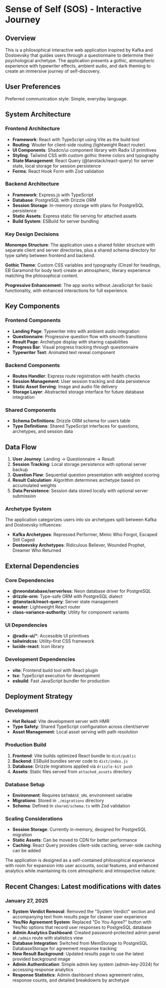 # Sense of Self (SOS) - Interactive Journey

## Overview

This is a philosophical interactive web application inspired by Kafka and Dostoevsky that guides users through a questionnaire to determine their psychological archetype. The application presents a gothic, atmospheric experience with typewriter effects, ambient audio, and dark theming to create an immersive journey of self-discovery.

## User Preferences

Preferred communication style: Simple, everyday language.

## System Architecture

### Frontend Architecture
- **Framework**: React with TypeScript using Vite as the build tool
- **Routing**: Wouter for client-side routing (lightweight React router)
- **UI Components**: Shadcn/ui component library with Radix UI primitives
- **Styling**: Tailwind CSS with custom gothic theme colors and typography
- **State Management**: React Query (@tanstack/react-query) for server state, local storage for session persistence
- **Forms**: React Hook Form with Zod validation

### Backend Architecture
- **Framework**: Express.js with TypeScript
- **Database**: PostgreSQL with Drizzle ORM
- **Session Storage**: In-memory storage with plans for PostgreSQL persistence
- **Static Assets**: Express static file serving for attached assets
- **Build System**: ESBuild for server bundling

### Key Design Decisions

**Monorepo Structure**: The application uses a shared folder structure with separate client and server directories, plus a shared schema directory for type safety between frontend and backend.

**Gothic Theme**: Custom CSS variables and typography (Cinzel for headings, EB Garamond for body text) create an atmospheric, literary experience matching the philosophical content.

**Progressive Enhancement**: The app works without JavaScript for basic functionality, with enhanced interactions for full experience.

## Key Components

### Frontend Components
- **Landing Page**: Typewriter intro with ambient audio integration
- **Questionnaire**: Progressive question flow with smooth transitions
- **Result Page**: Archetype display with sharing capabilities
- **Progress Bar**: Visual progress tracking through questionnaire
- **Typewriter Text**: Animated text reveal component

### Backend Components
- **Routes Handler**: Express route registration with health checks
- **Session Management**: User session tracking and data persistence
- **Static Asset Serving**: Image and audio file delivery
- **Storage Layer**: Abstracted storage interface for future database integration

### Shared Components
- **Schema Definitions**: Drizzle ORM schema for users table
- **Type Definitions**: Shared TypeScript interfaces for questions, archetypes, and session data

## Data Flow

1. **User Journey**: Landing → Questionnaire → Result
2. **Session Tracking**: Local storage persistence with optional server backup
3. **Question Flow**: Sequential question presentation with weighted scoring
4. **Result Calculation**: Algorithm determines archetype based on accumulated weights
5. **Data Persistence**: Session data stored locally with optional server submission

### Archetype System
The application categorizes users into six archetypes split between Kafka and Dostoevsky influences:
- **Kafka Archetypes**: Repressed Performer, Mimic Who Forgot, Escaped Still Caged
- **Dostoevsky Archetypes**: Ridiculous Believer, Wounded Prophet, Dreamer Who Returned

## External Dependencies

### Core Dependencies
- **@neondatabase/serverless**: Neon database driver for PostgreSQL
- **drizzle-orm**: Type-safe ORM with PostgreSQL dialect
- **@tanstack/react-query**: Server state management
- **wouter**: Lightweight React router
- **class-variance-authority**: Utility for component variants

### UI Dependencies
- **@radix-ui/***: Accessible UI primitives
- **tailwindcss**: Utility-first CSS framework
- **lucide-react**: Icon library

### Development Dependencies
- **vite**: Frontend build tool with React plugin
- **tsx**: TypeScript execution for development
- **esbuild**: Fast JavaScript bundler for production

## Deployment Strategy

### Development
- **Hot Reload**: Vite development server with HMR
- **Type Safety**: Shared TypeScript configuration across client/server
- **Asset Management**: Local asset serving with path resolution

### Production Build
1. **Frontend**: Vite builds optimized React bundle to `dist/public`
2. **Backend**: ESBuild bundles server code to `dist/index.js`
3. **Database**: Drizzle migrations applied via `drizzle-kit push`
4. **Assets**: Static files served from `attached_assets` directory

### Database Setup
- **Environment**: Requires `DATABASE_URL` environment variable
- **Migrations**: Stored in `./migrations` directory
- **Schema**: Defined in `shared/schema.ts` with Zod validation

### Scaling Considerations
- **Session Storage**: Currently in-memory, designed for PostgreSQL migration
- **Static Assets**: Can be moved to CDN for better performance
- **Caching**: React Query provides client-side caching, server-side caching can be added

The application is designed as a self-contained philosophical experience with room for expansion into user accounts, social features, and enhanced analytics while maintaining its core atmospheric and introspective nature.

## Recent Changes: Latest modifications with dates

### January 27, 2025
- **System Verdict Removal**: Removed the "System Verdict" section and accompanying text from results page for cleaner user experience
- **Yes/No Agreement System**: Replaced "Do You Agree?" button with Yes/No options that record user responses to PostgreSQL database
- **Admin Analytics Dashboard**: Created password-protected admin panel at `/admin` route with statistics view
- **Database Integration**: Switched from MemStorage to PostgreSQL DatabaseStorage for agreement response tracking
- **New Result Background**: Updated results page to use the latest provided background image
- **Admin Authentication**: Simple admin key system (admin-key-2024) for accessing response analytics
- **Response Statistics**: Admin dashboard shows agreement rates, response counts, and detailed breakdowns by archetype